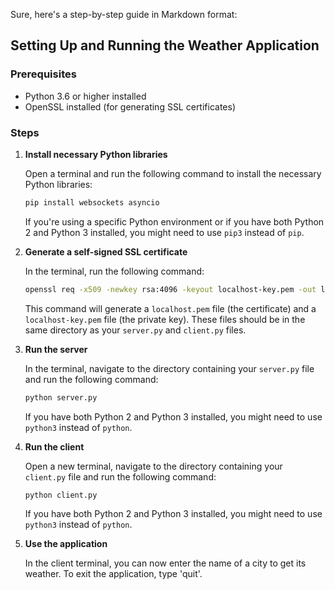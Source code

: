 Sure, here's a step-by-step guide in Markdown format:

## Setting Up and Running the Weather Application

### Prerequisites

- Python 3.6 or higher installed
- OpenSSL installed (for generating SSL certificates)

### Steps

1. **Install necessary Python libraries**

    Open a terminal and run the following command to install the necessary Python libraries:

    ```bash
    pip install websockets asyncio
    ```

    If you're using a specific Python environment or if you have both Python 2 and Python 3 installed, you might need to use `pip3` instead of `pip`.

2. **Generate a self-signed SSL certificate**

    In the terminal, run the following command:

    ```bash
    openssl req -x509 -newkey rsa:4096 -keyout localhost-key.pem -out localhost.pem -days 365 -nodes
    ```

    This command will generate a `localhost.pem` file (the certificate) and a `localhost-key.pem` file (the private key). These files should be in the same directory as your `server.py` and `client.py` files.

3. **Run the server**

    In the terminal, navigate to the directory containing your `server.py` file and run the following command:

    ```bash
    python server.py
    ```

    If you have both Python 2 and Python 3 installed, you might need to use `python3` instead of `python`.

4. **Run the client**

    Open a new terminal, navigate to the directory containing your `client.py` file and run the following command:

    ```bash
    python client.py
    ```

    If you have both Python 2 and Python 3 installed, you might need to use `python3` instead of `python`.

5. **Use the application**

    In the client terminal, you can now enter the name of a city to get its weather. To exit the application, type 'quit'.
